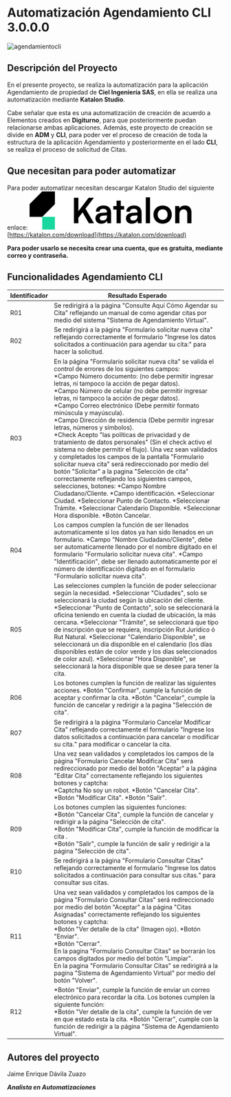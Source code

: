 # **Automatización Agendamiento CLI 3.0.0.0**
![agendamientocli](agendamiento3000.png)

## Descripción del Proyecto

En el presente proyecto, se realiza la automatización para la aplicación Agendamiento de propiedad de **Ciel Ingeniería SAS**, en ella se realiza una automatización mediante **Katalon Studio**.

Cabe señalar que esta es una automatización de creación de acuerdo a Elementos creados en **Digiturno**, para que posteriormente puedan relacionarse ambas aplicaciones. Además, este proyecto de creación se divide en **ADM** y **CLI**, para poder ver el proceso de creación de toda la estructura de la aplicación Agendamiento y posteriormente en el lado **CLI**, se realiza el proceso de solicitud de Citas.

## Que necesitan para poder automatizar

Para poder automatizar necesitan descargar Katalon Studio del siguiente enlace:
![Katalon Logo](katalon-logo.png)
[https://katalon.com/download](https://katalon.com/download)

**Para poder usarlo se necesita crear una cuenta, que es gratuita, mediante correo y contraseña.**

## Funcionalidades Agendamiento CLI
| Identificador | Resultado Esperado                                                                                                                                                                                                                                                                                                                                                                                                                                                                                                                                                                                                                                                                                                                                                                                                                                                                                                                                                                                                                                                                                                                                                                                                                                                                                                                                                                                                                                                                                                                                                                                                                                                                                                                                                                                                                                                                                                                                                                                                                                                                                                                                                                                                                                                                                                                                                                                                                                                                                                                                                                                                                                                                                                                                                                                                                                                                                                                                                                                                                                                                                                                                                                                                                                                                                                                                                                                                                          |
|---------------|---------------------------------------------------------------------------------------------------------------------------------------------------------------------------------------------------------------------------------------------------------------------------------------------------------------------------------------------------------------------------------------------------------------------------------------------------------------------------------------------------------------------------------------------------------------------------------------------------------------------------------------------------------------------------------------------------------------------------------------------------------------------------------------------------------------------------------------------------------------------------------------------------------------------------------------------------------------------------------------------------------------------------------------------------------------------------------------------------------------------------------------------------------------------------------------------------------------------------------------------------------------------------------------------------------------------------------------------------------------------------------------------------------------------------------------------------------------------------------------------------------------------------------------------------------------------------------------------------------------------------------------------------------------------------------------------------------------------------------------------------------------------------------------------------------------------------------------------------------------------------------------------------------------------------------------------------------------------------------------------------------------------------------------------------------------------------------------------------------------------------------------------------------------------------------------------------------------------------------------------------------------------------------------------------------------------------------------------------------------------------------------------------------------------------------------------------------------------------------------------------------------------------------------------------------------------------------------------------------------------------------------------------------------------------------------------------------------------------------------------------------------------------------------------------------------------------------------------------------------------------------------------------------------------------------------------------------------------------------------------------------------------------------------------------------------------------------------------------------------------------------------------------------------------------------------------------------------------------------------------------------------------------------------------------------------------------------------------------------------------------------------------------------------------------------------------|
| R01           | Se redirigirá a la página "Consulte Aquí Cómo Agendar su Cita" reflejando un manual de como agendar citas por medio del sistema "Sistema de Agendamiento Virtual".                                                                                                                                                                                                                                                                                                                                                                                                                                                                                                                                                                                                                                                                                                                                                                                                                                                                                                                                                                                                                                                                                                                                                                                                                                                                                                                                                                                                                                                                                                                                                                                                                                                                                                                                                                                                                                                                                                                                                                                                                                                                                                                                                                                                                                                                                                                                                                                                                                                                                                                                                                                                                                                                                                                                                                                                                                                                                                                                                                                                                                                                                                                                                                                                                                                                          |
| R02           | Se redirigirá a la página "Formulario solicitar nueva cita" reflejando correctamente el formulario "Ingrese los datos solicitados a continuación para agendar su cita:" para hacer la solicitud.                                                                                                                                                                                                                                                                                                                                                                                                                                                                                                                                                                                                                                                                                                                                                                                                                                                                                                                                                                                                                                                                                                                                                                                                                                                                                                                                                                                                                                                                                                                                                                                                                                                                                                                                                                                                                                                                                                                                                                                                                                                                                                                                                                                                                                                                                                                                                                                                                                                                                                                                                                                                                                                                                                                                                                                                                                                                                                                                                                                                                                                                                                                                                                                                                                            |
| R03           |  En la página "Formulario solicitar nueva cita" se valida el control de errores de los siguientes campos:<br> *Campo Número documento: (no debe permitir ingresar letras, ni tampoco la acción de pegar datos).<br>*Campo Número de celular (no debe permitir ingresar letras, ni tampoco la acción de pegar datos).<br>*Campo Correo electrónico (Debe permitir formato minúscula y mayúscula).<br>*Campo Dirección de residencia (Debe permitir ingresar letras, números y símbolos).<br>*Check Acepto "las políticas de privacidad y de tratamiento de datos personales" (Sin el check activo el sistema no debe permitir el flujo).                                                                       Una vez sean validados y completados los campos de la pantalla "Formulario solicitar nueva cita" será redireccionado por medio del botón "Solicitar" a la pagina "Selección de cita" correctamente reflejando los siguientes campos, selecciones, botones:                                                                                                                                                                                                                                       *Campo Nombre Ciudadano/Cliente.                                                                                                                                                                                                                                                                                     *Campo identificación.                                                                                                                                                                                                                                                                                                      *Seleccionar Ciudad.                                                                                                                                                                                                                                                                                          *Seleccionar Punto de Contacto.                                                                                                                                                                                                                                                               *Seleccionar Trámite.                                                                                                                                                                                                                                                                                         *Seleccionar Calendario Disponible.                                                                                                                                                                                                                                                                              *Seleccionar Hora disponible.                                                                                                                                                                                                                                                                                   *Botón Cancelar. |
| R04           | Los campos cumplen la función de ser llenados automaticamente si los datos ya han sido llenados en un formulario.                                                                                                                    *Campo "Nombre Ciudadano/Cliente", debe ser automaticamente llenado por el nombre digitado en el formulario "Formulario solicitar nueva cita".                                                                                                                        *Campo "Identificación", debe ser llenado automaticamente  por el número de identificación digitado en el formulario "Formulario solicitar nueva cita".                                                                                                                                                                                                                                                                                                                                                                                                                                                                                                                                                                                                                                                                                                                                                                                                                                                                                                                                                                                                                                                                                                                                                                                                                                                                                                                                                                                                                                                                                                                                                                                                                                                                                                                                                                                                                                                                                                                                                                                                                                                                                                                                                                                                                                                                                                                                                                                                                                                                                                                                                                                                                                                                                                                                                                          |
| R05           | Las selecciones cumplen la función de poder seleccionar según la necesidad.                                                                                                                                          *Seleccionar "Ciudades", solo se seleccionará la ciudad según la ubicación del cliente.                                                                                                                                                                                                                                           *Seleccionar "Punto de Contacto", solo se seleccionará la oficina teniendo en cuenta la ciudad de ubicación, la más cercana.                                                                                                           *Seleccionar "Trámite",  se seleccionará que tipo de inscripción que se requiera, inscripción Rut Jurídico ó Rut Natural.                                                                                                   *Seleccionar "Calendario Disponible", se seleccionará un día disponible en el calendario (los días disponibles están de color verde y los días seleccionados de color azul).                                                                                                                                                                                    *Seleccionar "Hora Disponible", se seleccionará la hora disponible que se desee para tener la cita.                                                                                                                                                                                                                                                                                                                                                                                                                                                                                                                                                                                                                                                                                                                                                                                                                                                                                                                                                                                                                                                                                                                                                                                                                                                                                                                                                                                                                                                                                                                                                                                                                                                                                                                                                                                                                                                                                                                                               |
| R06           | Los botones cumplen la función de realizar las siguientes acciones.                                                                                                                                                                                                              *Botón "Confirmar", cumple la función de aceptar y confirmar la cita.                                                                                                                                                                                                               *Botón "Cancelar",  cumple la función de cancelar y redirigir a la pagina "Selección de cita".                                                                                                                                                                                                                                                                                                                                                                                                                                                                                                                                                                                                                                                                                                                                                                                                                                                                                                                                                                                                                                                                                                                                                                                                                                                                                                                                                                                                                                                                                                                                                                                                                                                                                                                                                                                                                                                                                                                                                                                                                                                                                                                                                                                                                                                                                                                                                                                                                                                                                                                                                                                                                                                                                                                                                                         |
| R07           | Se redirigirá a la página "Formulario Cancelar Modificar Cita" reflejando correctamente el formulario "Ingrese los datos solicitados a continuación para cancelar o modificar su cita." para modificar o cancelar la cita.                                                                                                                                                                                                                                                                                                                                                                                                                                                                                                                                                                                                                                                                                                                                                                                                                                                                                                                                                                                                                                                                                                                                                                                                                                                                                                                                                                                                                                                                                                                                                                                                                                                                                                                                                                                                                                                                                                                                                                                                                                                                                                                                                                                                                                                                                                                                                                                                                                                                                                                                                                                                                                                                                                                                                                                                                                                                                                                                                                                                                                                                                                                                                                                                                  |
| R08           | Una vez sean validados y completados los campos de la página "Formulario Cancelar Modificar Cita" será redireccionado por medio del botón "Aceptar" a la página "Editar Cita" correctamente reflejando los siguientes botones y captcha:                                                                                                                                                                                                                            <br>*Captcha No soy un robot.                                                                                                                                                                                                                                                                                                                                   *Botón "Cancelar Cita".                                                                                                                                                                                                                                                                                                                                      *Botón "Modificar Cita".                                                                                                                                                                                                                                                                                                                                      *Botón "Salir".                                                                                                                                                                                                                                                                                                                                                                                                                                                                                                                                                                                                                                                                                                                                                                                                                                                                                                                                                                                                                                                                                                                                                                                                                                                                                                                                                                                                                                                                                                                                                                                                                                                                                                                                                                                                                                                              |
| R09           | Los botones cumplen las siguientes funciones:                                                                                                                                                                                                                                   <br>*Botón "Cancelar Cita",  cumple la función de cancelar y redirigir a la página "Selección de cita".              <br>*Botón "Modificar Cita", cumple la función de modificar la cita .                                                                                                                                                                                 <br>*Botón "Salir",  cumple la función de salir y redirigir a la página "Selección de cita".                                                                                                                                                                                                                                                                                                                                                                                                                                                                                                                                                                                                                                                                                                                                                                                                                                                                                                                                                                                                                                                                                                                                                                                                                                                                                                                                                                                                                                                                                                                                                                                                                                                                                                                                                                                                                                                                                                                                                                                                                                                                                                                                                                                                                                                                                                                                                                                                                                                                                                                                                                                                                                                                                     |
| R10           | Se redirigirá a la página "Formulario Consultar Citas" reflejando correctamente el formulario "Ingrese los datos solicitados a continuación para consultar sus citas." para consultar sus citas.                                                                                                                                                                                                                                                                                                                                                                                                                                                                                                                                                                                                                                                                                                                                                                                                                                                                                                                                                                                                                                                                                                                                                                                                                                                                                                                                                                                                                                                                                                                                                                                                                                                                                                                                                                                                                                                                                                                                                                                                                                                                                                                                                                                                                                                                                                                                                                                                                                                                                                                                                                                                                                                                                                                                                                                                                                                                                                                                                                                                                                                                                                                                                                                                                                            |
| R11           | Una vez sean validados y completados los campos de la página "Formulario Consultar Citas" será redireccionado por medio del botón "Aceptar" a la página "Citas Asignadas" correctamente reflejando los siguientes botones y captcha:                                                                                                                                                                                                                      <br>*Botón "Ver detalle de la cita" (Imagen ojo).                                                                                                                                                                                                                                                                                                                                                                        *Botón "Enviar".                                                                                                                                                                                                                                                                                                                                      <br>*Botón "Cerrar".  <br>En la pagina "Formulario Consultar Citas" se borrarán los campos digitados por medio del botón "Limpiar".        <br>En la pagina "Formulario Consultar Citas" se redirigirá a la pagina "Sistema de Agendamiento Virtual" por medio del botón "Volver".                                                                                                                                                                                                                                                                                                                                                                                                                                                                                                                                                                                                                                                                                                                                                                                                                                                                                                                                                                                                                                                                                                                                                                                                                                                                                                                                                                                                                                                                                                                                                                                                                                                                                                                                                                                                                                                                                                                 |
| R12           | *Botón "Enviar", cumple la función de enviar un correo electrónico para recordar la cita.              Los botones cumplen la siguiente función:                                                                                                                                                                                                                                                               <br>*Botón "Ver detalle de la cita",  cumple la función de ver en que estado esta la cita.                                                                                                                                                                                                                                                                                                                                                                                                                                      *Botón "Cerrar", cumple con la función de redirigir a la página "Sistema de Agendamiento Virtual".                                                                                                                                                                                                                                                                                                                                                                                                                                                                                                                                                                                                                                                                                                                                                                                                                                                                                                                                                                                                                                                                                                                                                                                                                                                                                                                                                                                                                                                                                                                                                                                                                                                                                                                                                                                                                                                                                                                                                                                                                                                                                                                                                                                                                                                                                                                                                                                           |










## Autores del proyecto

Jaime Enrique Dávila Zuazo

***Analista en Automatizaciones***